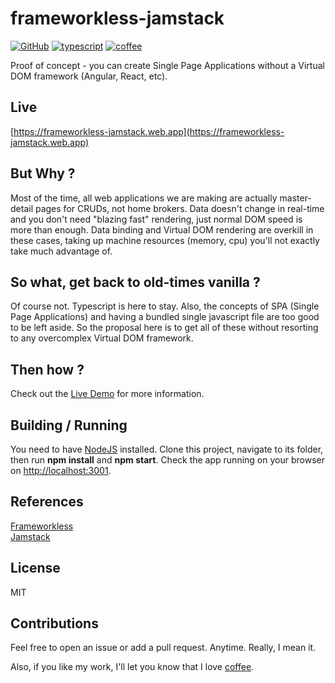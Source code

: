 # frameworkless-jamstack

[![GitHub](https://img.shields.io/github/license/honatas/frameworkless-jamstack?style=plastic)](https://github.com/Honatas/frameworkless-jamstack/blob/master/LICENSE)
[![typescript](https://img.shields.io/badge/made%20with-Typescript-blue?style=plastic)](https://www.typescriptlang.org/)
[![coffee](https://img.shields.io/badge/buy%20me%20a-coffee-brown?style=plastic)](https://ko-fi.com/honatas)

Proof of concept - you can create Single Page Applications without a Virtual DOM framework (Angular, React, etc).

## Live

[https://frameworkless-jamstack.web.app](https://frameworkless-jamstack.web.app)

## But Why ?

Most of the time, all web applications we are making are actually master-detail pages for CRUDs, not home brokers. Data doesn't change in real-time and you don't need "blazing fast" rendering, just normal DOM speed is more than enough. Data binding and Virtual DOM rendering are overkill in these cases, taking up machine resources (memory, cpu) you'll not exactly take much advantage of.  

## So what, get back to old-times vanilla ?

Of course not. Typescript is here to stay. Also, the concepts of SPA (Single Page Applications) and having a bundled single javascript file are too good to be left aside. So the proposal here is to get all of these without resorting to any overcomplex Virtual DOM framework.  

## Then how ?

Check out the [Live Demo](https://frameworkless-jamstack.web.app) for more information.  

## Building / Running

You need to have [NodeJS](https://nodejs.org) installed. Clone this project, navigate to its folder, then run **npm install** and **npm start**. Check the app running on your browser on [http://localhost:3001](http://localhost:3001).  

## References

[Frameworkless](https://www.frameworklessmovement.org/)  
[Jamstack](https://jamstack.org)  

## License

MIT  

## Contributions

Feel free to open an issue or add a pull request. Anytime. Really, I mean it.  

Also, if you like my work, I'll let you know that I love [coffee](https://ko-fi.com/honatas).  
